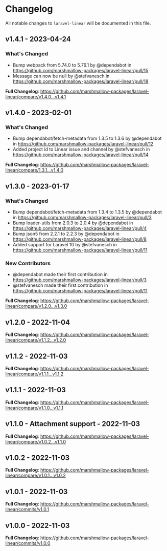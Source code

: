 # Changelog

All notable changes to `laravel-linear` will be documented in this file.

## v1.4.1 - 2023-04-24

### What's Changed

- Bump webpack from 5.74.0 to 5.76.1 by @dependabot in https://github.com/marshmallow-packages/laravel-linear/pull/15
- Message can now be null by @stefvanesch in https://github.com/marshmallow-packages/laravel-linear/pull/18

**Full Changelog**: https://github.com/marshmallow-packages/laravel-linear/compare/v1.4.0...v1.4.1

## v1.4.0 - 2023-02-01

### What's Changed

- Bump dependabot/fetch-metadata from 1.3.5 to 1.3.6 by @dependabot in https://github.com/marshmallow-packages/laravel-linear/pull/12
- Added project id to Linear issue and channel by @stefvanesch in https://github.com/marshmallow-packages/laravel-linear/pull/14

**Full Changelog**: https://github.com/marshmallow-packages/laravel-linear/compare/1.3.1...v1.4.0

## v1.3.0 - 2023-01-17

### What's Changed

- Bump dependabot/fetch-metadata from 1.3.4 to 1.3.5 by @dependabot in https://github.com/marshmallow-packages/laravel-linear/pull/3
- Bump loader-utils from 2.0.3 to 2.0.4 by @dependabot in https://github.com/marshmallow-packages/laravel-linear/pull/4
- Bump json5 from 2.2.1 to 2.2.3 by @dependabot in https://github.com/marshmallow-packages/laravel-linear/pull/8
- Added support for Laravel 10 by @stefvanesch in https://github.com/marshmallow-packages/laravel-linear/pull/11

### New Contributors

- @dependabot made their first contribution in https://github.com/marshmallow-packages/laravel-linear/pull/3
- @stefvanesch made their first contribution in https://github.com/marshmallow-packages/laravel-linear/pull/11

**Full Changelog**: https://github.com/marshmallow-packages/laravel-linear/compare/v1.2.0...v1.3.0

## v1.2.0 - 2022-11-04

**Full Changelog**: https://github.com/marshmallow-packages/laravel-linear/compare/v1.1.2...v1.2.0

## v1.1.2 - 2022-11-03

**Full Changelog**: https://github.com/marshmallow-packages/laravel-linear/compare/v1.1.1...v1.1.2

## v1.1.1 - 2022-11-03

**Full Changelog**: https://github.com/marshmallow-packages/laravel-linear/compare/v1.1.0...v1.1.1

## v1.1.0 - Attachment support - 2022-11-03

**Full Changelog**: https://github.com/marshmallow-packages/laravel-linear/compare/v1.0.2...v1.1.0

## v1.0.2 - 2022-11-03

**Full Changelog**: https://github.com/marshmallow-packages/laravel-linear/compare/v1.0.1...v1.0.2

## v1.0.1 - 2022-11-03

**Full Changelog**: https://github.com/marshmallow-packages/laravel-linear/commits/v1.0.1

## v1.0.0 - 2022-11-03

**Full Changelog**: https://github.com/marshmallow-packages/laravel-linear/commits/v1.0.0
